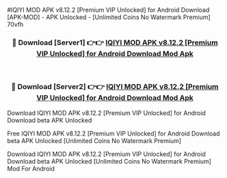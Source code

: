 #IQIYI MOD APK v8.12.2 [Premium VIP Unlocked] for Android Download [APK-MOD] - APK Unlocked - [Unlimited Coins No Watermark Premium] 70vfh



<div align="center">

<h3>🔴 Download [Server1] 👉👉 <a href="https://momento.my/?title=IQIYI_MOD_APK_v8.12.2_[Premium_VIP_Unlocked]_for_Android_Download">IQIYI MOD APK v8.12.2 [Premium VIP Unlocked] for Android Download Mod Apk</a></h3><br>

<h3>🔴 Download [Server2] 👉👉 <a href="https://momento.my/?title=IQIYI_MOD_APK_v8.12.2_[Premium_VIP_Unlocked]_for_Android_Download">IQIYI MOD APK v8.12.2 [Premium VIP Unlocked] for Android Download Mod Apk</a></h3>
</div>



Download IQIYI MOD APK v8.12.2 [Premium VIP Unlocked] for Android Download beta APK Unlocked

Free IQIYI MOD APK v8.12.2 [Premium VIP Unlocked] for Android Download beta APK Unlocked [Unlimited Coins No Watermark Premium]

Download IQIYI MOD APK v8.12.2 [Premium VIP Unlocked] for Android Download beta APK Unlocked [Unlimited Coins No Watermark Premium] Mod For Android
